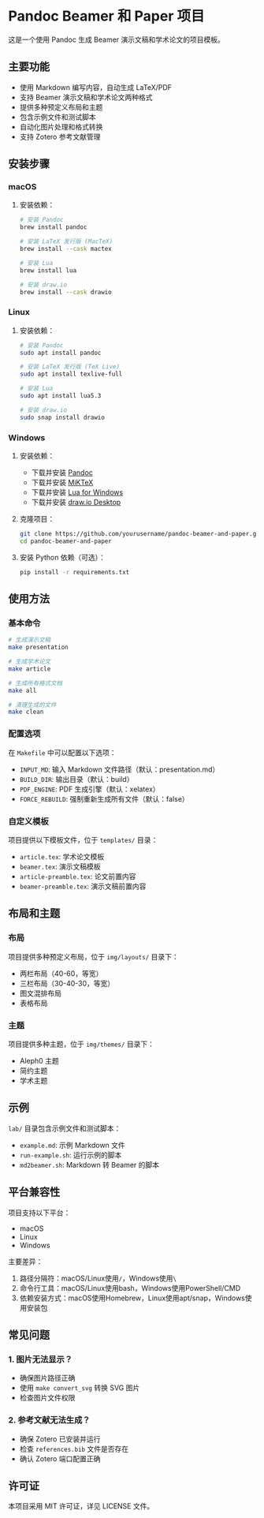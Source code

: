 # Pandoc Beamer 和 Paper 项目

这是一个使用 Pandoc 生成 Beamer 演示文稿和学术论文的项目模板。

## 主要功能

- 使用 Markdown 编写内容，自动生成 LaTeX/PDF
- 支持 Beamer 演示文稿和学术论文两种格式
- 提供多种预定义布局和主题
- 包含示例文件和测试脚本
- 自动化图片处理和格式转换
- 支持 Zotero 参考文献管理

## 安装步骤

### macOS
1. 安装依赖：
   ```bash
   # 安装 Pandoc
   brew install pandoc

   # 安装 LaTeX 发行版 (MacTeX)
   brew install --cask mactex

   # 安装 Lua
   brew install lua

   # 安装 draw.io
   brew install --cask drawio
   ```

### Linux
1. 安装依赖：
   ```bash
   # 安装 Pandoc
   sudo apt install pandoc

   # 安装 LaTeX 发行版 (TeX Live)
   sudo apt install texlive-full

   # 安装 Lua
   sudo apt install lua5.3

   # 安装 draw.io
   sudo snap install drawio
   ```

### Windows
1. 安装依赖：
   - 下载并安装 [Pandoc](https://pandoc.org/installing.html)
   - 下载并安装 [MiKTeX](https://miktex.org/download)
   - 下载并安装 [Lua for Windows](https://github.com/rjpcomputing/luaforwindows/releases)
   - 下载并安装 [draw.io Desktop](https://github.com/jgraph/drawio-desktop/releases)

2. 克隆项目：
   ```bash
   git clone https://github.com/yourusername/pandoc-beamer-and-paper.git
   cd pandoc-beamer-and-paper
   ```

3. 安装 Python 依赖（可选）：
   ```bash
   pip install -r requirements.txt
   ```

## 使用方法

### 基本命令

```bash
# 生成演示文稿
make presentation

# 生成学术论文  
make article

# 生成所有格式文档
make all

# 清理生成的文件
make clean
```

### 配置选项

在 `Makefile` 中可以配置以下选项：

- `INPUT_MD`: 输入 Markdown 文件路径（默认：presentation.md）
- `BUILD_DIR`: 输出目录（默认：build）
- `PDF_ENGINE`: PDF 生成引擎（默认：xelatex）
- `FORCE_REBUILD`: 强制重新生成所有文件（默认：false）

### 自定义模板

项目提供以下模板文件，位于 `templates/` 目录：

- `article.tex`: 学术论文模板
- `beamer.tex`: 演示文稿模板
- `article-preamble.tex`: 论文前置内容
- `beamer-preamble.tex`: 演示文稿前置内容

## 布局和主题

### 布局
项目提供多种预定义布局，位于 `img/layouts/` 目录下：

- 两栏布局（40-60，等宽）
- 三栏布局（30-40-30，等宽）  
- 图文混排布局
- 表格布局

### 主题
项目提供多种主题，位于 `img/themes/` 目录下：

- Aleph0 主题
- 简约主题
- 学术主题

## 示例

`lab/` 目录包含示例文件和测试脚本：

- `example.md`: 示例 Markdown 文件
- `run-example.sh`: 运行示例的脚本
- `md2beamer.sh`: Markdown 转 Beamer 的脚本

## 平台兼容性

项目支持以下平台：
- macOS
- Linux
- Windows

主要差异：
1. 路径分隔符：macOS/Linux使用`/`，Windows使用`\`
2. 命令行工具：macOS/Linux使用bash，Windows使用PowerShell/CMD
3. 依赖安装方式：macOS使用Homebrew，Linux使用apt/snap，Windows使用安装包

## 常见问题

### 1. 图片无法显示？
- 确保图片路径正确
- 使用 `make convert_svg` 转换 SVG 图片
- 检查图片文件权限

### 2. 参考文献无法生成？
- 确保 Zotero 已安装并运行
- 检查 `references.bib` 文件是否存在
- 确认 Zotero 端口配置正确

## 许可证

本项目采用 MIT 许可证，详见 LICENSE 文件。
